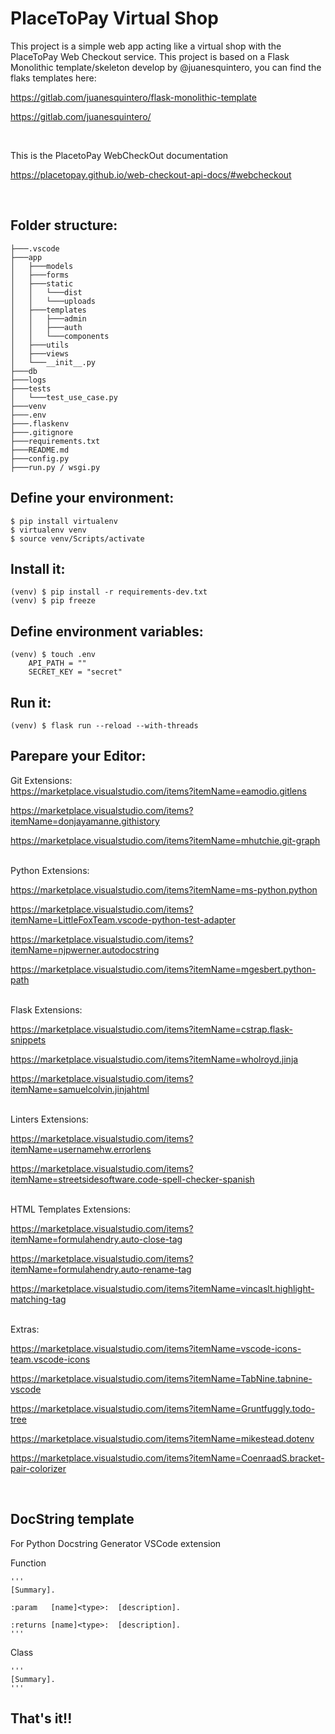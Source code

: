 # PlaceToPay Virtual Shop 

This project is a simple web app acting like a virtual shop
with the PlaceToPay Web Checkout service. This project  is based on a Flask Monolithic template/skeleton develop by @juanesquintero, you can find the flaks templates here:

https://gitlab.com/juanesquintero/flask-monolithic-template

https://gitlab.com/juanesquintero/

<br>

This is the PlacetoPay WebCheckOut documentation

https://placetopay.github.io/web-checkout-api-docs/#webcheckout

<br>

## Folder structure:

    ├───.vscode
    ├───app
    │   ├───models
    │   ├───forms
    │   ├───static
    │   │   └───dist
    │   │   └───uploads
    │   ├───templates
    │   │   ├───admin
    │   │   ├───auth
    │   │   └───components
    │   ├───utils
    │   ├───views
    │   └───__init__.py
    ├───db
    ├───logs
    ├───tests
    │   └───test_use_case.py
    ├───venv
    ├───.env
    ├───.flaskenv
    ├───.gitignore
    ├───requirements.txt
    ├───README.md
    ├───config.py
    ├───run.py / wsgi.py

## Define your environment:

    $ pip install virtualenv
    $ virtualenv venv
    $ source venv/Scripts/activate

## Install it:

    (venv) $ pip install -r requirements-dev.txt
    (venv) $ pip freeze

## Define environment variables:

    (venv) $ touch .env
        API_PATH = ""
        SECRET_KEY = "secret"

## Run it:

    (venv) $ flask run --reload --with-threads

## Parepare your Editor:

Git Extensions:
<br>
https://marketplace.visualstudio.com/items?itemName=eamodio.gitlens

https://marketplace.visualstudio.com/items?itemName=donjayamanne.githistory

https://marketplace.visualstudio.com/items?itemName=mhutchie.git-graph

<br>
Python Extensions:
<br>

https://marketplace.visualstudio.com/items?itemName=ms-python.python

https://marketplace.visualstudio.com/items?itemName=LittleFoxTeam.vscode-python-test-adapter

https://marketplace.visualstudio.com/items?itemName=njpwerner.autodocstring

https://marketplace.visualstudio.com/items?itemName=mgesbert.python-path

<br>
Flask Extensions:
<br>

https://marketplace.visualstudio.com/items?itemName=cstrap.flask-snippets

https://marketplace.visualstudio.com/items?itemName=wholroyd.jinja

https://marketplace.visualstudio.com/items?itemName=samuelcolvin.jinjahtml

<br>
Linters Extensions:
<br>

https://marketplace.visualstudio.com/items?itemName=usernamehw.errorlens

https://marketplace.visualstudio.com/items?itemName=streetsidesoftware.code-spell-checker-spanish

<br>
HTML Templates Extensions:
<br>

https://marketplace.visualstudio.com/items?itemName=formulahendry.auto-close-tag

https://marketplace.visualstudio.com/items?itemName=formulahendry.auto-rename-tag

https://marketplace.visualstudio.com/items?itemName=vincaslt.highlight-matching-tag

<br>
Extras:
<br>

https://marketplace.visualstudio.com/items?itemName=vscode-icons-team.vscode-icons

https://marketplace.visualstudio.com/items?itemName=TabNine.tabnine-vscode

https://marketplace.visualstudio.com/items?itemName=Gruntfuggly.todo-tree

https://marketplace.visualstudio.com/items?itemName=mikestead.dotenv

https://marketplace.visualstudio.com/items?itemName=CoenraadS.bracket-pair-colorizer


<br>

## DocString template 

For Python Docstring Generator VSCode extension

Function

    '''
    [Summary].

    :param   [name]<type>:  [description].

    :returns [name]<type>:  [description].
    '''

Class

    '''
    [Summary].
    '''

## That's it!!
